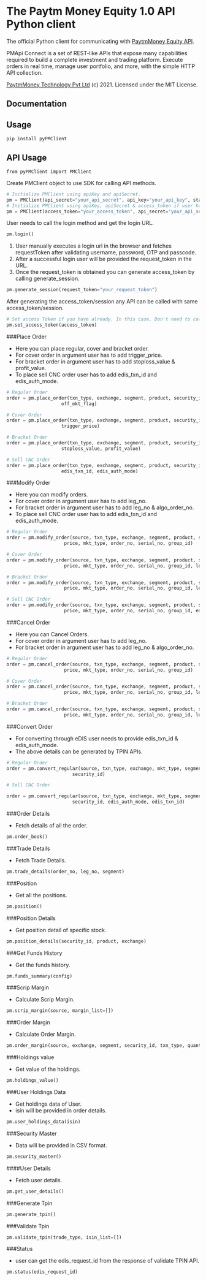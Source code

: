 # The Paytm Money Equity 1.0 API Python client

The official Python client for communicating with [PaytmMoney Equity API](https://www.paytmmoney.com/stocks/).

PMApi Connect is a set of REST-like APIs that expose many capabilities required to build a complete investment and
trading platform. Execute orders in real time, manage user portfolio, and more, with the simple HTTP API collection.

[PaytmMoney Technology Pvt Ltd](https://www.paytmmoney.com/) (c) 2021. Licensed under the MIT License.

## Documentation

## Usage

```pip install pyPMClient```

## API Usage

```from pyPMClient import PMClient```

Create PMClient object to use SDK for calling API methods.
```python
# Initialize PMClient using apiKey and apiSecret.
pm = PMClient(api_secret="your_api_secret", api_key="your_api_key", state_key="your_state_key")
# Initialize PMClient using apiKey, apiSecret & access_token if user has already generated.
pm = PMClient(access_token="your_access_token", api_secret="your_api_secret", api_key="your_api_key", state_key="your_state_key")
```

User needs to call the login method and get the login URL.
```python
pm.login()
```


1) User manually executes a login url in the browser and fetches requestToken after validating username, password, OTP and passcode. 
2) After a successful login user will be provided the request_token in the URL.
3) Once the request_token is obtained you can generate access_token by calling generate_session.
```python
pm.generate_session(request_token="your_request_token")
```

After generating the access_token/session any API can be called with same access_token/session.

```python
# Set access Token if you have already. In this case, Don't need to call generateSession method.
pm.set_access_token(access_token)
```

###Place Order
* Here you can place regular, cover and bracket order.
* For cover order in argument user has to add trigger_price.
* For bracket order in argument user has to add stoploss_value & profit_value.
* To place sell CNC order user has to add edis_txn_id and edis_auth_mode.

```python
# Regular Order
order = pm.place_order(txn_type, exchange, segment, product, security_id, quantity, validity, order_type, price, source, 
                    off_mkt_flag)
```

```python
# Cover Order
order = pm.place_order(txn_type, exchange, segment, product, security_id, quantity, validity, order_type, price, source, 
                    trigger_price)
```

```python
# Bracket Order
order = pm.place_order(txn_type, exchange, segment, product, security_id, quantity, validity, order_type, price, source, 
                    stoploss_value, profit_value)
```

```python
# Sell CNC Order
order = pm.place_order(txn_type, exchange, segment, product, security_id, quantity, validity, order_type, price, source, 
                    edis_txn_id, edis_auth_mode)
```

###Modify Order
* Here you can modify orders.
* For cover order in argument user has to add leg_no.
* For bracket order in argument user has to add leg_no & algo_order_no.
* To place sell CNC order user has to add edis_txn_id and edis_auth_mode.

```python
# Regular Order
order = pm.modify_order(source, txn_type, exchange, segment, product, security_id, quantity, validity, order_type,
                     price, mkt_type, order_no, serial_no, group_id)
```

```python
# Cover Order
order = pm.modify_order(source, txn_type, exchange, segment, product, security_id, quantity, validity, order_type,
                     price, mkt_type, order_no, serial_no, group_id, leg_no)
```

```python
# Bracket Order
order = pm.modify_order(source, txn_type, exchange, segment, product, security_id, quantity, validity, order_type,
                     price, mkt_type, order_no, serial_no, group_id, leg_no, algo_order_no)
```

```python
# Sell CNC Order
order = pm.modify_order(source, txn_type, exchange, segment, product, security_id, quantity, validity, order_type,
                     price, mkt_type, order_no, serial_no, group_id, edis_txn_id, edis_auth_mode)
```

###Cancel Order
* Here you can Cancel Orders.
* For cover order in argument user has to add leg_no.
* For bracket order in argument user has to add leg_no & algo_order_no.

```python
# Regular Order
order = pm.cancel_order(source, txn_type, exchange, segment, product, security_id, quantity, validity, order_type,
                     price, mkt_type, order_no, serial_no, group_id)
```

```python
# Cover Order
order = pm.cancel_order(source, txn_type, exchange, segment, product, security_id, quantity, validity, order_type,
                     price, mkt_type, order_no, serial_no, group_id, leg_no)
```

```python
# Bracket Order
order = pm.cancel_order(source, txn_type, exchange, segment, product, security_id, quantity, validity, order_type,
                     price, mkt_type, order_no, serial_no, group_id, leg_no, algo_order_no)
```

###Convert Order
* For converting through eDIS user needs to provide edis_txn_id & edis_auth_mode.
* The above details can be generated by TPIN APIs.

```python
# Regular Order
order = pm.convert_regular(source, txn_type, exchange, mkt_type, segment, product_from, product_to, quantity,
                        security_id)
```

```python
# Sell CNC Order

order = pm.convert_regular(source, txn_type, exchange, mkt_type, segment, product_from, product_to, quantity,
                        security_id, edis_auth_mode, edis_txn_id)
```

###Order Details
* Fetch details of all the order.

```python
pm.order_book()
```

###Trade Details
* Fetch Trade Details.

```python
pm.trade_details(order_no, leg_no, segment)
```

###Position
* Get all the positions.

```python
pm.position()
```

###Position Details
* Get position detail of specific stock.

```python
pm.position_details(security_id, product, exchange)
```

###Get Funds History
* Get the funds history.

```python
pm.funds_summary(config)
```

###Scrip Margin
* Calculate Scrip Margin.

```python
pm.scrip_margin(source, margin_list=[])
```

###Order Margin
* Calculate Order Margin.

```python
pm.order_margin(source, exchange, segment, security_id, txn_type, quantity, price, product, trigger_price)
```

###Holdings value
* Get value of the holdings.

```python
pm.holdings_value()
```

###User Holdings Data
* Get holdings data of User.
* isin will be provided in order details.

```python
pm.user_holdings_data(isin)
```

###Security Master
* Data will be provided in CSV format.

```python
pm.security_master()
```

####User Details
* Fetch user details.

```python
pm.get_user_details()
```

###Generate Tpin
```python
pm.generate_tpin()
```

###Validate Tpin
```python
pm.validate_tpin(trade_type, isin_list=[])
```

###Status 
* user can get the edis_request_id from the response of validate TPIN API.

```python
pm.status(edis_request_id)
```
